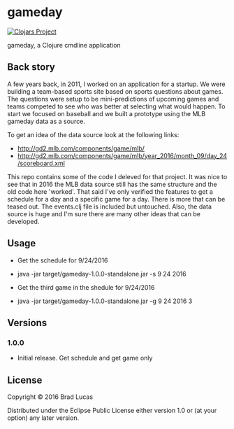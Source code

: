 # gameday

[![Clojars Project](https://img.shields.io/clojars/v/com.bradlucas/gameday.svg)](https://clojars.org/com.bradlucas/gameday)

gameday, a Clojure cmdline application

## Back story

A few years back, in 2011, I worked on an application for a startup. We were building a team-based sports site based on sports questions about games. The questions were setup to be mini-predictions of upcoming games and teams competed to see who was better at selecting what would happen. To start we focused on baseball and we built a prototype using the MLB gameday data as a source.

To get an idea of the data source look at the following links:

- http://gd2.mlb.com/components/game/mlb/
- http://gd2.mlb.com/components/game/mlb/year_2016/month_09/day_24/scoreboard.xml

This repo contains some of the code I deleved for that project. It was nice to see that in 2016 the MLB data source still has the same structure and the old code here 'worked'. That said I've only verified the features to get a schedule for a day and a specific game for a day. There is more that can be teased out. The events.clj file is included but untouched. Also, the data source is huge and I'm sure there are many other ideas that can be developed.

## Usage

- Get the schedule for 9/24/2016
- java -jar target/gameday-1.0.0-standalone.jar -s 9 24 2016


- Get the third game in the shedule for 9/24/2016
- java -jar target/gameday-1.0.0-standalone.jar -g 9 24 2016 3

## Versions

### 1.0.0

- Initial release. Get schedule and get game only

## License

Copyright © 2016 Brad Lucas

Distributed under the Eclipse Public License either version 1.0 or (at
your option) any later version.
